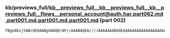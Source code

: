 ### kb/previews_full/kb__previews_full__kb__previews_full__kb__previews_full__flows__personal_account@auth.har.part062.md.part001.md.part001.md.part001.md (part 002)

```md
FBgUADvj5ABcUEQAABgUAAQD/AP//AAABAQEA////AAAAAAABAQEAAAAAAAAAAAAAAAAAAAAAAAEBAAAAAAEAAP//AP8AAAABAQEAAAAAAAAAAAAAAP8A+/v6APj4+AD///8AAAAAAAD/AA
```

```
